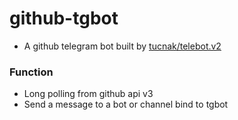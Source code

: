 # github-tgbot

+ A github telegram bot built by [tucnak/telebot.v2](https://github.com/tucnak/telebot/tree/v2)

### Function

+ Long polling from github api v3
+ Send a message to a bot or channel bind to tgbot
